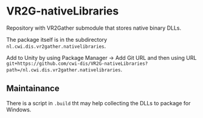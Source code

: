 # VR2G-nativeLibraries

Repository with VR2Gather submodule that stores native binary DLLs.

The package itself is in the subdirectory `nl.cwi.dis.vr2gather.nativelibraries`.

Add to Unity by using Package Manager -> Add Git URL and then using URL `git+https://github.com/cwi-dis/VR2G-nativeLibraries?path=/nl.cwi.dis.vr2gather.nativelibraries`.

## Maintainance

There is a script in `.build` tht may help collecting the DLLs to package for Windows.
